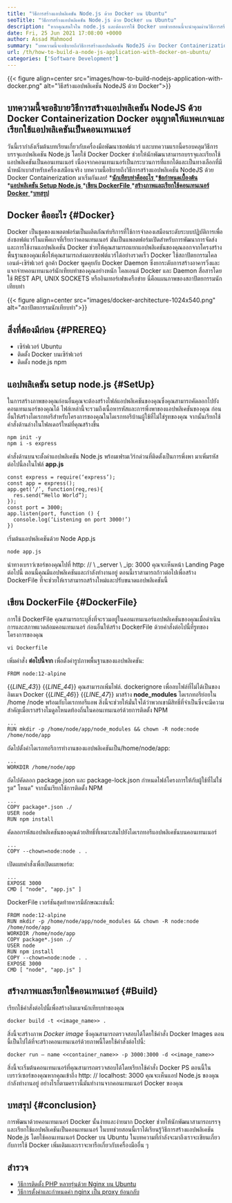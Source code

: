 ```yaml
---
title: "วิธีการสร้างแอปพลิเคชัน Node.js ด้วย Docker บน Ubuntu" 
seoTitle: "วิธีการสร้างแอปพลิเคชัน Node.js ด้วย Docker บน Ubuntu" 
description: "หากคุณสนใจใน node.js และต้องการใช้ Docker บทช่วยสอนนี้จะนำคุณผ่านวิธีการสร้างแอปพลิเคชัน NodeJS ด้วย Docker" 
date: Fri, 25 Jun 2021 17:08:00 +0000
author: Assad Mahmood
summary: "บทความนี้จะอธิบายถึงวิธีการสร้างแอปพลิเคชัน NodeJS ด้วย Docker Containerization Docker อนุญาตให้แพคเกจและเรียกใช้แอปพลิเคชันเป็นคอนเทนเนอร์" 
url: /th/how-to-build-a-node-js-application-with-docker-on-ubuntu/
categories: ['Software Development']
---
```


{{< figure align=center src="images/how-to-build-nodejs-application-with-docker.png" alt="วิธีสร้างแอปพลิเคชัน NodeJS ด้วย Docker">}}


## บทความนี้จะอธิบายวิธีการสร้างแอปพลิเคชัน NodeJS ด้วย Docker Containerization Docker อนุญาตให้แพคเกจและเรียกใช้แอปพลิเคชันเป็นคอนเทนเนอร์
วันนี้เรากำลังเริ่มต้นบทเรียนเกี่ยวกับเครื่องมือพัฒนาซอฟต์แวร์ และบทความแรกนี้ครอบคลุมวิธีการบรรจุแอปพลิเคชัน Node.js โดยใช้ Docker Docker ช่วยให้นักพัฒนาสามารถบรรจุและเรียกใช้แอปพลิเคชันเป็นคอนเทนเนอร์ เนื่องจากคอนเทนเนอร์เป็นกระบวนการที่แยกได้และเป็นทางเลือกที่มีน้ำหนักเบาสำหรับเครื่องเสมือนจริง บทความนี้อธิบายถึงวิธีการสร้างแอปพลิเคชัน NodeJS ด้วย Docker Containerization มาเริ่มกันเลย!
  *[**นักเทียบท่าคืออะไร** ][1]
  ***[ข้อกำหนดเบื้องต้น][2]** 
  *[**แอปพลิเคชัน Setup Node.js** ][3]
  *[**เขียน DockerFile** ][4]
  *[**สร้างภาพและเรียกใช้คอนเทนเนอร์ Docker** ][5]
  *[**บทสรุป** ][6]

## Docker คืออะไร   {#Docker}
Docker เป็นชุดของแพลตฟอร์มเป็นผลิตภัณฑ์บริการที่ใช้การจำลองเสมือนระดับระบบปฏิบัติการเพื่อส่งซอฟต์แวร์ในแพ็คเกจที่เรียกว่าคอนเทนเนอร์ มันเป็นแพลตฟอร์มเปิดสำหรับการพัฒนาการจัดส่งและการใช้งานแอปพลิเคชัน Docker ช่วยให้คุณสามารถแยกแอปพลิเคชันของคุณออกจากโครงสร้างพื้นฐานของคุณเพื่อให้คุณสามารถส่งมอบซอฟต์แวร์ได้อย่างรวดเร็ว
Docker ใช้สถาปัตยกรรมไคลเอนต์-เซิร์ฟเวอร์ ลูกค้า Docker พูดคุยกับ Docker Daemon ซึ่งยกระดับการสร้างอาคารวิ่งและแจกจ่ายคอนเทนเนอร์นักเทียบท่าของคุณอย่างหนัก ไคลเอนต์ Docker และ Daemon สื่อสารโดยใช้ REST API, UNIX SOCKETS หรืออินเทอร์เฟซเครือข่าย นี่คือแผนภาพของสถาปัตยกรรมนักเทียบท่า

{{< figure align=center src="images/docker-architecture-1024x540.png" alt="สถาปัตยกรรมนักเทียบท่า">}}


## สิ่งที่ต้องมีก่อน   {#PREREQ}
  * เซิร์ฟเวอร์ Ubuntu
  * ติดตั้ง Docker บนเซิร์ฟเวอร์
  * ติดตั้ง node.js npm

## แอปพลิเคชัน setup node.js   {#SetUp}
ในการสร้างภาพของคุณก่อนอื่นคุณจะต้องสร้างไฟล์แอปพลิเคชันของคุณซึ่งคุณสามารถคัดลอกไปยังคอนเทนเนอร์ของคุณได้ ไฟล์เหล่านี้จะรวมถึงเนื้อหารหัสและการพึ่งพาของแอปพลิเคชันของคุณ
ก่อนอื่นให้สร้างไดเรกทอรีสำหรับโครงการของคุณในไดเรกทอรีบ้านผู้ใช้ที่ไม่ใช่รูทของคุณ จากนั้นเรียกใช้คำสั่งด้านล่างในโฟลเดอร์ใหม่ที่คุณสร้างขึ้น
```
npm init -y
npm i -s express
```
คำสั่งด้านบนจะตั้งค่าแอปพลิเคชัน Node.js พร้อมเฟรมเวิร์กด่วนที่ติดตั้งเป็นการพึ่งพา มาเพิ่มรหัสต่อไปนี้ลงในไฟล์ **app.js** 
```
const express = require(‘express’);
const app = express();
app.get(‘/’, function(req,res){
  res.send(“Hello World”);
});
const port = 3000;
app.listen(port, function () {
  console.log(‘Listening on port 3000!’)
})
```
เริ่มต้นแอปพลิเคชันด้วย Node App.js
```
node app.js
```
นำทางเบราว์เซอร์ของคุณไปที่ http: // \ _server \ _ip: 3000 คุณจะเห็นหน้า Landing Page ต่อไปนี้
ตอนนี้คุณมีแอปพลิเคชันและกำลังทำงานอยู่ ตอนนี้เราสามารถก้าวต่อไปเพื่อสร้าง DockerFile ที่จะช่วยให้เราสามารถสร้างใหม่และปรับขนาดแอปพลิเคชันนี้

## เขียน DockerFile   {#DockerFile}
การใช้ DockerFile คุณสามารถระบุสิ่งที่จะรวมอยู่ในคอนเทนเนอร์แอปพลิเคชันของคุณเมื่อดำเนินการและสภาพแวดล้อมคอนเทนเนอร์
ก่อนอื่นให้สร้าง DockerFile ด้วยคำสั่งต่อไปนี้ที่รูทของโครงการของคุณ
```
vi Dockerfile
```
เพิ่มคำสั่ง **ต่อไปนี้จาก**  เพื่อตั้งค่ารูปภาพพื้นฐานของแอปพลิเคชัน:
```
FROM node:12-alpine
```
{{_LINE_43_}}
{{_LINE_44_}}
    คุณสามารถเพิ่มไฟล์. dockerignore เพื่อลบไฟล์ที่ไม่ได้เป็นของอิมเมจ Docker
{{_LINE_46_}}
{{_LINE_47_}}
มาสร้าง **node_modules**  ไดเรกทอรีย่อยใน /home /node พร้อมกับไดเรกทอรีแอพ สิ่งนี้จะช่วยให้มั่นใจได้ว่าพวกเขามีสิทธิ์ที่จำเป็นซึ่งจะมีความสำคัญเมื่อเราสร้างโมดูลโหนดท้องถิ่นในคอนเทนเนอร์ด้วยการติดตั้ง NPM
```
...
RUN mkdir -p /home/node/app/node_modules && chown -R node:node /home/node/app
```
ถัดไปตั้งค่าไดเรกทอรีการทำงานของแอปพลิเคชันเป็น/home/node/app:
```
...
WORKDIR /home/node/app
```
ถัดไปคัดลอก package.json และ package-lock.json กำหนดไฟล์โครงการให้กับผู้ใช้ที่ไม่ใช่รูต“ โหนด” จากนั้นเรียกใช้การติดตั้ง NPM
```
...
COPY package*.json ./
USER node
RUN npm install
```
คัดลอกรหัสแอปพลิเคชันของคุณด้วยสิทธิ์ที่เหมาะสมไปยังไดเรกทอรีแอปพลิเคชันบนคอนเทนเนอร์
```
...
COPY --chown=node:node . .
```
เปิดเผยคำสั่งเพื่อเปิดเผยพอร์ต:
```
...
EXPOSE 3000
CMD [ "node", "app.js" ]
```
DockerFile เวอร์ชันสุดท้ายควรมีลักษณะเช่นนี้:
```
FROM node:12-alpine
RUN mkdir -p /home/node/app/node_modules && chown -R node:node /home/node/app
WORKDIR /home/node/app
COPY package*.json ./
USER node
RUN npm install
COPY --chown=node:node . .
EXPOSE 3000
CMD [ "node", "app.js" ]
```

## สร้างภาพและเรียกใช้คอนเทนเนอร์   {#Build}
เรียกใช้คำสั่งต่อไปนี้เพื่อสร้างอิมเมจนักเทียบท่าของคุณ
```
docker build -t <<image_name>> .
```
สิ่งนี้จะสร้างภาพ _Docker image_ ซึ่งคุณสามารถตรวจสอบได้โดยใช้คำสั่ง Docker Images ตอนนี้เป็นไปได้ที่จะสร้างคอนเทนเนอร์ด้วยภาพนี้โดยใช้คำสั่งต่อไปนี้:
```
docker run — name <<container_name>> -p 3000:3000 -d <<image_name>>
```
สิ่งนี้จะเริ่มต้นคอนเทนเนอร์ที่คุณสามารถตรวจสอบได้โดยเรียกใช้คำสั่ง Docker PS ตอนนี้ในเบราว์เซอร์ของคุณหากคุณเข้าถึง http: // localhost: 3000 คุณจะเห็นแอป Node.js ของคุณกำลังทำงานอยู่ อย่างไรก็ตามคราวนี้มันทำงานจากคอนเทนเนอร์ Docker ของคุณ

## บทสรุป   {#conclusion}
การพัฒนาด้วยคอนเทนเนอร์ Docker นั้นง่ายและง่ายมาก Docker ช่วยให้นักพัฒนาสามารถบรรจุและเรียกใช้แอปพลิเคชันเป็นคอนเทนเนอร์ ในบทช่วยสอนนี้เราได้เรียนรู้วิธีการสร้างแอปพลิเคชัน Node.js โดยใช้คอนเทนเนอร์ Docker บน Ubuntu ในบทความที่กำลังจะมาถึงเราจะเขียนเกี่ยวกับการใช้ Docker เพิ่มเติมและเราจะหารือเกี่ยวกับเครื่องมืออื่น ๆ

## สำรวจ
  * [วิธีการติดตั้ง PHP หลายรุ่นด้วย Nginx บน Ubuntu][7]
  * [วิธีการตั้งค่าและกำหนดค่า nginx เป็น proxy ย้อนกลับ][8]

  
[1]: #docker
[2]: #prereq
[3]: #setup
[4]: #dockerfile
[5]: #build
[6]: #conclusion
[7]: https://blog.containerize.com/web-server-solution-stack/how-to-install-multiple-php-versions-with-nginx-on-ubuntu/
[8]: https://blog.containerize.com/web-server-solution-stack/how-to-setup-and-configure-nginx-as-reverse-proxy/
